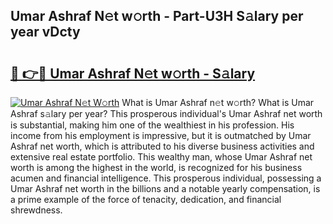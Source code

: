 ## Umar Ashraf N𝚎t w𝚘rth - Part-U3H S𝚊lary per year vDcty

# <h2><a href="http://gc3n7t.nevu.top/?p=Umar+Ashraf">🔗 👉🔴 Umar Ashraf N𝚎t w𝚘rth - S𝚊lary</a></h2>

[![Umar Ashraf N𝚎t W𝚘rth](https://i.imgur.com/Oavwk0R.jpeg)](http://gc3n7t.nevu.top/?p=Umar+Ashraf)
What is Umar Ashraf n𝚎t w𝚘rth? What is Umar Ashraf s𝚊lary per year?
This prosperous individual's Umar Ashraf net worth is substantial, making him one of the wealthiest in his profession. His income from his employment is impressive, but it is outmatched by Umar Ashraf net worth, which is attributed to his diverse business activities and extensive real estate portfolio. This wealthy man, whose Umar Ashraf net worth is among the highest in the world, is recognized for his business acumen and financial intelligence. This prosperous individual, possessing a Umar Ashraf net worth in the billions and a notable yearly compensation, is a prime example of the force of tenacity, dedication, and financial shrewdness.

